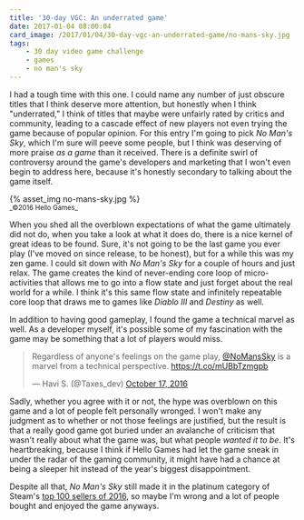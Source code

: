 ```yaml
---
title: '30-day VGC: An underrated game'
date: 2017-01-04 08:00:04
card_image: /2017/01/04/30-day-vgc-an-underrated-game/no-mans-sky.jpg
tags:
    - 30 day video game challenge
    - games
    - no man's sky
---
```

I had a tough time with this one. I could name any number of just obscure titles that I think deserve more attention, but honestly when I think "underrated," I think of titles that maybe were unfairly rated by critics and community, leading to a cascade effect of new players not even trying the game because of popular opinion. For this entry I'm going to pick _No Man's Sky_, which I'm sure will peeve some people, but I think was deserving of more praise _as a game_ than it received. There is a definite swirl of controversy around the game's developers and marketing that I won't even begin to address here, because it's honestly secondary to talking about the game itself.

<p>{% asset_img no-mans-sky.jpg %}<br><small>_©2016 Hello Games_</small></p>

When you shed all the overblown expectations of what the game ultimately did not do, when you take a look at what it does do, there is a nice kernel of great ideas to be found.<!-- more --> Sure, it's not going to be the last game you ever play (I've moved on since release, to be honest), but for a while this was my zen game. I could sit down with _No Man's Sky_ for a couple of hours and just relax. The game creates the kind of never-ending core loop of micro-activities that allows me to go into a flow state and just forget about the real world for a while. I think it's this same flow state and infinitely repeatable core loop that draws me to games like _Diablo III_ and _Destiny_ as well.

In addition to having good gameplay, I found the game a technical marvel as well. As a developer myself, it's possible some of my fascination with the game may be something that a lot of players would miss.

<blockquote class="twitter-tweet" data-lang="en"><p lang="en" dir="ltr">Regardless of anyone&#39;s feelings on the game play, <a href="https://twitter.com/NoMansSky">@NoMansSky</a> is a marvel from a technical perspective. <a href="https://t.co/mUBbTzmgpb">https://t.co/mUBbTzmgpb</a></p>&mdash; Havi S. (@Taxes_dev) <a href="https://twitter.com/Taxes_dev/status/788157426667130880">October 17, 2016</a></blockquote><script async src="//platform.twitter.com/widgets.js" charset="utf-8"></script>

Sadly, whether you agree with it or not, the hype was overblown on this game and a lot of people felt personally wronged. I won't make any judgment as to whether or not those feelings are justified, but the result is that a really good game got buried under an avalanche of criticism that wasn't really about what the game was, but what people _wanted it to be_. It's heartbreaking, because I think if Hello Games had let the game sneak in under the radar of the gaming community, it might have had a chance at being a sleeper hit instead of the year's biggest disappointment.

Despite all that, _No Man's Sky_ still made it in the platinum category of Steam's [top 100 sellers of 2016](http://store.steampowered.com/sale/2016_top_sellers/), so maybe I'm wrong and a lot of people bought and enjoyed the game anyways.